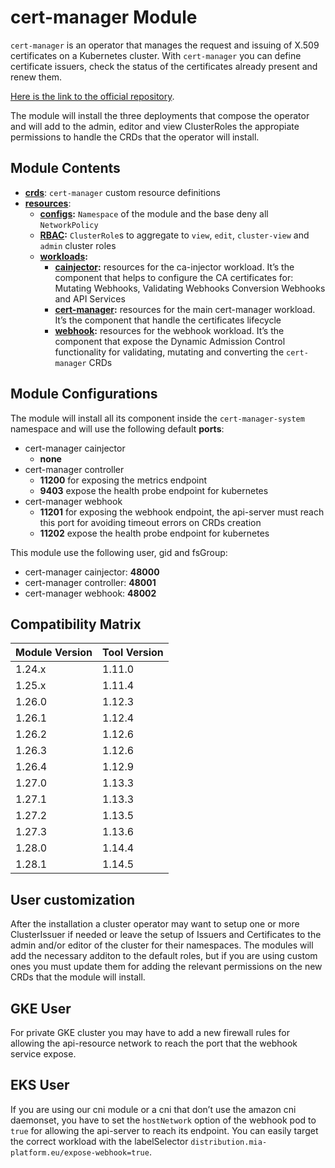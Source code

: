 # cert-manager Module

`cert-manager` is an operator that manages the request and issuing of X.509 certificates on a Kubernetes cluster.
With `cert-manager` you can define certificate issuers, check the status of the certificates already present and
renew them.

[Here is the link to the official repository].

The module will install the three deployments that compose the operator and will add to the admin, editor and view
ClusterRoles the appropiate permissions to handle the CRDs that the operator will install.

## Module Contents

- **[crds](./base/crds)**: `cert-manager` custom resource definitions
- **[resources](./base/resources)**:
  - **[configs](./base/resources/configs):** `Namespace` of the module and the base deny all `NetworkPolicy`
  - **[RBAC](./base/resources/rbac):** `ClusterRole`s to aggregate to `view`, `edit`, `cluster-view` and `admin`
			cluster roles
  - **[workloads](./base/resources/workloads):**
    - **[cainjector](./base/resources/workloads/cainjector):** resources for the ca-injector workload. It’s the component
				that helps to configure the CA certificates for: Mutating Webhooks, Validating Webhooks Conversion Webhooks
				and API Services
    - **[cert-manager](./base/resources/workloads/cert-manager):** resources for the main cert-manager workload. It’s the
				component that handle the certificates lifecycle
    - **[webhook](./base/resources/workloads/webhook):** resources for the webhook workload. It’s the component that
				expose the Dynamic Admission Control functionality for validating, mutating  and converting the `cert-manager`
				CRDs

## Module Configurations

The module will install all its component inside the `cert-manager-system` namespace and will use the following
default **ports**:

- cert-manager cainjector
  - **none**
- cert-manager controller
  - **11200** for exposing the metrics endpoint
  - **9403** expose the health probe endpoint for kubernetes
- cert-manager webhook
  - **11201** for exposing the webhook endpoint, the api-server must reach this port for avoiding timeout errors on
		CRDs creation
  - **11202** expose the health probe endpoint for kubernetes

This module use the following user, gid and fsGroup:

- cert-manager cainjector: **48000**
- cert-manager controller: **48001**
- cert-manager webhook: **48002**

## Compatibility Matrix

| Module Version | Tool Version   |
|----------------|----------------|
| 1.24.x         | 1.11.0         |
| 1.25.x         | 1.11.4         |
| 1.26.0         | 1.12.3         |
| 1.26.1         | 1.12.4         |
| 1.26.2         | 1.12.6         |
| 1.26.3         | 1.12.6         |
| 1.26.4         | 1.12.9         |
| 1.27.0         | 1.13.3         |
| 1.27.1         | 1.13.3         |
| 1.27.2         | 1.13.5         |
| 1.27.3         | 1.13.6         |
| 1.28.0         | 1.14.4         |
| 1.28.1         | 1.14.5         |

## User customization

After the installation a cluster operator may want to setup one or more ClusterIssuer if needed or leave the setup
of Issuers and Certificates to the admin and/or editor of the cluster for their namespaces. The modules will add
the necessary additon to the default roles, but if you are using custom ones you must update them for adding
the relevant permissions on the new CRDs that the module will install.

## GKE User

For private GKE cluster you may have to add a new firewall rules for allowing the api-resource network to reach the
port that the webhook service expose.

## EKS User

If you are using our cni module or a cni that don’t use the amazon cni daemonset, you have to set the `hostNetwork`
option of the webhook pod to `true` for allowing the api-server to reach its endpoint. You can easily target the correct
workload with the labelSelector `distribution.mia-platform.eu/expose-webhook=true`.

[Here is the link to the official repository]: https://github.com/cert-manager/cert-manager
	"cert-manager GitHub Repository"
